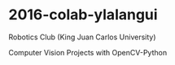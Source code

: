 # 2016-colab-ylalangui
Robotics Club (King Juan Carlos University)

Computer Vision Projects with OpenCV-Python
